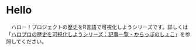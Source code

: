 # Hello

　ハロー！プロジェクトの歴史をR言語で可視化しようシリーズです。詳しくは「[ハロプロの歴史を可視化しようシリーズ：記事一覧 - からっぽのしょこ](https://www.anarchive-beta.com/entry/2022/07/13/235900)」を参照してください。


